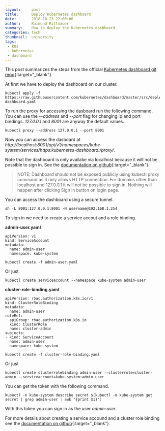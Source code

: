 ```yaml
---
layout:     post
title:      Deploy Kubernetes dashboard
date:       2018-10-23 22:00:00
author:     Raimund Rittnauer
summary:    How to deploy the Kubernetes dashboard
categories: tech
thumbnail:  university
tags:
 - k8s
 - kubernetes
 - dashboard
---
```


This post summarizes the steps from the official [Kubernetes dashboard git repo][1]{:target="_blank"}.

At first we have to deploy the dashboard on our cluster.

````
kubectl apply -f https://raw.githubusercontent.com/kubernetes/dashboard/master/src/deploy/recommended/kubernetes-dashboard.yaml
````

To run the proxy for accessing the dasboard run the following command. You can use the _--address_ and _--port_ flag for changing ip and port bindings. _127.0.0.1_ and _8001_ are anyway the default values.

````
kubectl proxy --address 127.0.0.1 --port 8001
````

Now you can access the dasboard at _http://localhost:8001/api/v1/namespaces/kube-system/services/https:kubernetes-dashboard:/proxy/_.

Note that the dashboard is only availabe via localhost because it will not be possible to sign in. See the [documentation on github][2]{:target="_blank"}.

<blockquote>
NOTE: Dashboard should not be exposed publicly using kubectl proxy command as it only allows HTTP connection. For domains other than localhost and 127.0.0.1 it will not be possible to sign in. Nothing will happen after clicking Sign in button on login page.
</blockquote>

You can access the dashboard using a secure tunnel.

````
sh -L 8001:127.0.0.1:8001 -N username@192.168.1.254
````

To sign in we need to create a service accout and a role binding.

__admin-user.yaml__
````
apiVersion: v1
kind: ServiceAccount
metadata:
  name: admin-user
  namespace: kube-system
````

````
kubectl create -f admin-user.yaml
````

Or just

````
kubectl create serviceaccount --namespace kube-system admin-user
````

__cluster-role-binding.yaml__
````
apiVersion: rbac.authorization.k8s.io/v1
kind: ClusterRoleBinding
metadata:
  name: admin-user
roleRef:
  apiGroup: rbac.authorization.k8s.io
  kind: ClusterRole
  name: cluster-admin
subjects:
- kind: ServiceAccount
  name: admin-user
  namespace: kube-system
````

````
kubectl create -f cluster-role-binding.yaml
````

Or just

````
kubectl create clusterrolebinding admin-user --clusterrole=cluster-admin --serviceaccount=kube-system:admin-user
````

You can get the token with the following command.

````
kubectl -n kube-system describe secret $(kubectl -n kube-system get secret | grep admin-user | awk '{print $1}')
````

With this token you can sign in as the user _admin-user_.

For more details about creating a service accound and a cluster role binding see the [documentation on github][3]{:target="_blank"}.

[1]: https://github.com/kubernetes/dashboard
[2]: https://github.com/kubernetes/dashboard/wiki/Accessing-Dashboard---1.7.X-and-above#kubectl-proxy
[3]: https://github.com/kubernetes/dashboard/wiki/Creating-sample-user